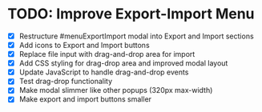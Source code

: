 # TODO: Improve Export-Import Menu

- [x] Restructure #menuExportImport modal into Export and Import sections
- [x] Add icons to Export and Import buttons
- [x] Replace file input with drag-and-drop area for import
- [x] Add CSS styling for drag-drop area and improved modal layout
- [x] Update JavaScript to handle drag-and-drop events
- [x] Test drag-drop functionality
- [x] Make modal slimmer like other popups (320px max-width)
- [x] Make export and import buttons smaller
